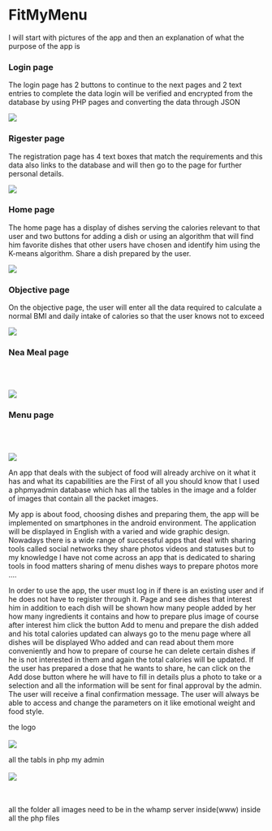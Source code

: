 # FitMyMenu
I will start with pictures of the app and then an explanation of what the purpose of the app is


<h3>Login page</h3>

 The login page has 2 buttons to continue to the next pages and 2 text entries to complete the data login will be verified and encrypted from the database by using PHP pages and converting the data through JSON 

![](all%20images/login.PNG)


<h3>Rigester page</h3>
The registration page has 4 text boxes that match the requirements and this data also links to the database and will then go to the page for further personal details.
 
![](all%20images/rigester.PNG)

<h3>Home page</h3>
The home page has a display of dishes serving the calories relevant to that user and two buttons for adding a dish or using an algorithm that will find him favorite dishes that other users have chosen and identify him using the K-means algorithm.
Share a dish prepared by the user.
 
![](all%20images/home.PNG)

<h3>Objective page</h3>
On the objective page, the user will enter all the data required to calculate a normal BMI and daily intake of calories so that the user knows not to exceed
 
![](all%20images/objective.PNG)

<h3>Nea Meal page</h3>
 <br></br>
 
![](all%20images/new%20meal.PNG)

<h3>Menu page</h3>
 <br></br>
 
![](all%20images/menu.PNG)


An app that deals with the subject of food will already archive on it what it has and what its capabilities are
the First of all you should know that I used a phpmyadmin database which has all the tables in the image and a folder 
of images that contain all the packet images.


My app is about food, choosing dishes and preparing them, the app will be implemented on smartphones in the android environment.
The application will be displayed in English with a varied and wide graphic design. 
Nowadays there is a wide range of successful apps that deal with sharing tools called social networks 
they share photos videos and statuses but to my knowledge I have not come across an app that is dedicated to sharing tools in food 
matters sharing of menu dishes ways to prepare photos more ....
 
In order to use the app, the user must log in if there is an existing user and if he does not have to register through it. 
Page and see dishes that interest him in addition to each dish will be shown how many people added by her how many ingredients
it contains and how to prepare plus image of course after interest him click the button Add to menu and prepare the dish added and his total calories updated 
can always go to the menu page where all dishes will be displayed Who added and can read about them more conveniently 
and how to prepare of course he can delete certain dishes if he is not interested in them and again the total calories will be updated.
If the user has prepared a dose that he wants to share, 
he can click on the Add dose button where he will have to fill in details plus a photo to take or a selection and all the information 
will be sent for final approval by the admin. The user will receive a final confirmation message. 
The user will always be able to access and change the parameters on it like emotional weight and food style.


 the logo 
 <br></br>
![](all%20images/1.png)



all the tabls in php my admin 
 <br></br>
![](all%20images/designer.PNG)

 <br></br>
 all the folder all images need to be in the whamp server inside(www) inside all the php files
